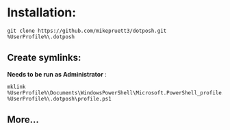 # Installation:

    git clone https://github.com/mikepruett3/dotposh.git %UserProfile%\.dotposh

## Create symlinks:

**Needs to be run as Administrator** :

    mklink %UserProfile%\Documents\WindowsPowerShell\Microsoft.PowerShell_profile.ps1 %UserProfile%\.dotposh\profile.ps1

## More...
